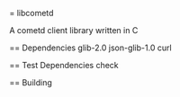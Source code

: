 = libcometd

A cometd client library written in C

== Dependencies
glib-2.0
json-glib-1.0
curl

== Test Dependencies
check

== Building
